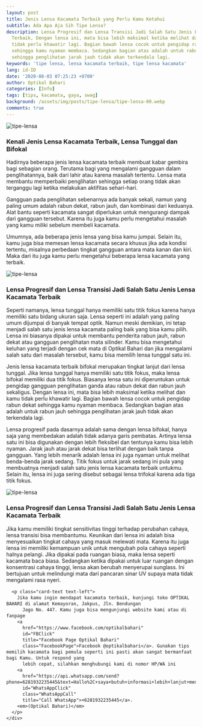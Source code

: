 ```yaml
---
layout: post
title: Jenis Lensa Kacamata Terbaik yang Perlu Kamu Ketahui
subtitle: Ada Apa Aja Sih Tipe Lensa?
description: Lensa Progresif dan Lensa Transisi Jadi Salah Satu Jenis Lensa Kacamata
  Terbaik, Dengan lensa ini, mata bisa lebih maksimal ketika melihat dan kamu
  tidak perlu khawatir lagi. Bagian bawah lensa cocok untuk pengidap rabun dekat
  sehingga kamu nyaman membaca. Sedangkan bagian atas adalah untuk rabun jauh
  sehingga penglihatan jarak jauh tidak akan terkendala lagi.
keywords: 'tipe lensa, lensa kacamata terbaik, tipe lensa kacamata'
lang: id-ID
date: '2020-08-03 07:25:23 +0700'
author: Optikal Bahari
categories: [Info]
tags: [tips, kacamata, gaya, swag]
background: /assets/img/posts/tipe-lensa/tipe-lensa-00.webp
comments: true
---
```


<div class="card-deck mb-3">
  <div class="card shadow p-3 mb-5 bg-white rounded">
    <img
      itemprop="image"
      data-src="/assets/img/posts/tipe-lensa/tipe-lensa-01.webp"
      src="/assets/img/posts/tipe-lensa/tipe-lensa-01.webp"
      class="card-img-top"
      alt="tipe-lensa" />
    <div class="card-body">
      <h3 class="card-title">
        Kenali Jenis Lensa Kacamata Terbaik, Lensa Tunggal dan Bifokal
      </h3>
      <p class="card-text text-left">
        Hadirnya beberapa jenis lensa kacamata terbaik membuat kabar gembira bagi sebagian orang. Terutama bagi yang mengalami                                
            gangguan dalam penglihatannya, baik dari lahir atau karena masalah tertentu. Lensa mata membantu memperbaiki
            penglihatan sehingga setiap orang tidak akan terganggu lagi ketika melakukan aktifitas sehari-hari.
      </p>
      <p class="card-text text-left">
        Gangguan pada penglihatan sebenarnya ada banyak sekali, namun yang paling umum adalah rabun dekat, rabun jauh, dan                                
            kombinasi dari keduanya. Alat bantu seperti kacamata sangat diperlukan untuk mengurangi dampak dari gangguan tersebut.
            Karena itu juga kamu perlu mengetahui masalah yang kamu miliki sebelum membeli kacamata.
      </p>
      <p class="card-text text-left">
        Umumnya, ada beberapa jenis lensa yang bisa kamu jumpai. Selain itu, kamu juga bisa memesan lensa kacamata secara                                
            khusus jika ada kondisi tertentu, misalnya perbedaan tingkat gangguan antara mata kanan dan kiri. Maka dari itu juga
            kamu perlu mengetahui beberapa lensa kacamata yang terbaik.
      </p>
    </div>
  </div>
</div>

<div class="card-deck mb-3">
  <div class="card shadow p-3 mb-5 bg-white rounded">
    <img
      itemprop="image"
      data-src="/assets/img/posts/tipe-lensa/tipe-lensa-02.webp"
      src="/assets/img/posts/tipe-lensa/tipe-lensa-02.webp"
      class="card-img-top"
      alt="tipe-lensa" />
    <div class="card-body">
      <h3 class="card-title">Lensa Progresif dan Lensa Transisi Jadi Salah Satu Jenis Lensa Kacamata Terbaik</h3>
      <p class="card-text text-left">
        Seperti namanya, lensa tunggal hanya memiliki satu titik fokus karena hanya memiliki satu bidang ukuran saja. Lensa                                
          seperti ini adalah yang paling umum dijumpai di banyak tempat optik. Namun meski demikian, ini tetap menjadi salah satu
          jenis lensa kacamata paling baik yang bisa kamu pilih.      
        Lensa ini biasanya dipakai untuk membantu penderita rabun jauh, rabun dekat atau gangguan penglihatan mata silinder.              
          Kamu bisa mengetahui keluhan yang terjadi dengan cek mata di Optikal Bahari dan jika mengalami salah satu dari masalah
          tersebut, kamu bisa memilih lensa tunggal satu ini.
      </p>
      <p class="card-text text-left">
        Jenis lensa kacamata terbaik bifokal merupakan tingkat lanjut dari lensa tunggal. Jika lensa tunggal hanya memiliki                                
          satu titik fokus, maka lensa bifokal memiliki dua titik fokus. Biasanya lensa satu ini diperuntukan untuk pengidap
          gangguan penglihatan ganda atau rabun dekat dan rabun jauh sekaligus.      
        Dengan lensa ini, mata bisa lebih maksimal ketika melihat dan kamu tidak perlu khawatir lagi. Bagian bawah lensa cocok              
          untuk pengidap rabun dekat sehingga kamu nyaman membaca. Sedangkan bagian atas adalah untuk rabun jauh sehingga
          penglihatan jarak jauh tidak akan terkendala lagi.
      </p>
      <p class="card-text text-left">
        Lensa progresif pada dasarnya adalah sama dengan lensa bifokal, hanya saja yang membedakan adalah tidak adanya garis                                
          pembatas. Artinya lensa satu ini bisa digunakan dengan lebih fleksibel dan tentunya kamu bisa lebih nyaman. Jarak jauh
          atau jarak dekat bisa terlihat dengan baik tanpa gangguan.      
        Yang lebih menarik adalah lensa ini juga nyaman untuk melihat benda-benda jarak sedang. Titik fokus untuk jarak sedang              
          ini pula yang membuatnya menjadi salah satu jenis lensa kacamata terbaik untukmu. Selain itu, lensa ini juga sering
          disebut sebagai lensa trifokal karena ada tiga titik fokus.
      </p>
    </div>
  </div>
</div>

<div class="card-deck mb-3">
  <div class="card shadow p-3 mb-5 bg-white rounded">
    <img
      itemprop="image"
      data-src="/assets/img/posts/tipe-lensa/tipe-lensa-03.webp"
      src="/assets/img/posts/tipe-lensa/tipe-lensa-03.webp"
      class="card-img-top"
      alt="tipe-lensa" />
    <div class="card-body">
      <h3 class="card-title">Lensa Progresif dan Lensa Transisi Jadi Salah Satu Jenis Lensa Kacamata Terbaik</h3>
      <p class="card-text text-left">
        Jika kamu memiliki tingkat sensitivitas tinggi terhadap perubahan cahaya, lensa transisi bisa membantumu. Keunikan dari                                
          lensa ini adalah bisa menyesuaikan tingkat cahaya yang masuk melewati mata. Karena itu juga lensa ini memiliki
          kemampuan unik untuk mengubah pola cahaya seperti halnya pelangi.      
        Jika dipakai pada ruangan biasa, maka lensa seperti kacamata baca biasa. Sedangkan ketika dipakai untuk luar ruangan           
          dengan konsentrasi cahaya tinggi, lensa akan berubah menyerupai sunglass. Ini bertujuan untuk melindungi mata dari
          pancaran sinar UV supaya mata tidak mengalami rasa nyeri.
      </p>

      <p class="card-text text-left">
        Jika kamu ingin mendapat kacamata terbaik, kunjungi toko OPTIKAL BAHARI di alamat Kemayoran, Jakpus, Jln. Bendungan
          Jago No. 447. Kamu juga bisa mengunjungi website kami atau di fanpage
        <a
          href="https://www.facebook.com/optikalbahari"
          id="FBClick"
          title="Facebook Page Optikal Bahari"
          class="FacebookPage">Facebook @optikalbahari</a>. Gunakan tips memilih kacamata bagi pemula seperti ini pasti akan sangat bermanfaat bagi Kamu. Untuk respond yang
          lebih cepat, silahkan menghubungi kami di nomor HP/WA ini
        <a
          href="https://api.whatsapp.com/send?phone=6281932235445&text=Hallo%2C+saya+butuh+informasi+lebih+lanjut+mengenai+Optikal+Bahari"
          id="WhatsAppClick"
          class="WhatsAppCall"
          title="Call WhatsApp">+6281932235445</a>.
        <em>(Optikal Bahari)</em>
      </p>
    </div>

  </div>
</div>
